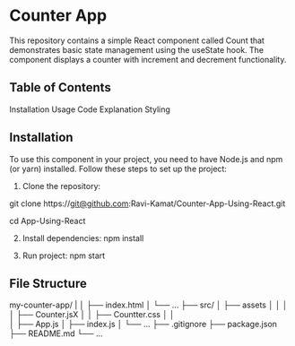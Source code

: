 # Counter App

This repository contains a simple React component called Count that demonstrates basic state management using the useState hook. The component displays a counter with increment and decrement functionality.

## Table of Contents

Installation
Usage
Code Explanation
Styling

## Installation

To use this component in your project, you need to have Node.js and npm (or yarn) installed. Follow these steps to set up the project:

1. Clone the repository:

git clone https://git@github.com:Ravi-Kamat/Counter-App-Using-React.git

cd App-Using-React

2. Install dependencies:
   npm install

3. Run project:
   npm start

## File Structure

my-counter-app/
|
│ ├── index.html
│ └── ...
├── src/
│ ├── assets
│ │
│ │ ├── Counter.jsX
│ │ ├── Countter.css
│ │  
│ ├── App.js
│ ├── index.js
│ └── ...
├── .gitignore
├── package.json
├── README.md
└── ...
